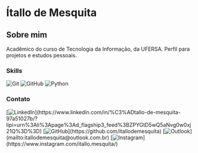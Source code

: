 # Ítallo de Mesquita
## Sobre mim
Acadêmico do curso de Tecnologia da Informação, da UFERSA. Perfil para projetos e estudos pessoais.

### Skills
![Git](https://img.shields.io/badge/-Git-000?style=for-the-badge&logo=Git&logoColor=14C38E&color") ![GitHub](https://img.shields.io/badge/-GitHub-000?style=for-the-badge&logo=GitHub&logoColor=14C38E&color") ![Python](https://img.shields.io/badge/-Python-000?style=for-the-badge&logo=Python&logoColor=14C38E&color")
### Contato
[![LinkedIn](https://img.shields.io/badge/-LinkedIn-000?style=for-the-badge&logo=linkedin&logoColor=14C38E&color")](https://www.linkedin.com/in/%C3%ADtallo-de-mesquita-97a51027b/?lipi=urn%3Ali%3Apage%3Ad_flagship3_feed%3BZPYGtD5wQ5aNvg0w0xj21Q%3D%3D) [![GitHub](https://img.shields.io/badge/-GitHub-000?style=for-the-badge&logo=GitHub&logoColor=14C38E&color")](https://github.com/itallodemesquita) [![Outlook](https://img.shields.io/badge/-email-000?style=for-the-badge&logo=microsoft-outlook&logoColor=14C38E&color")](mailto:itallodemesquita@outlook.com.br) [![Instagram](https://img.shields.io/badge/-Instagram-000?style=for-the-badge&logo=Instagram&logoColor=14C38E&color")](https://www.instagram.com/itallo.mesquita/)
